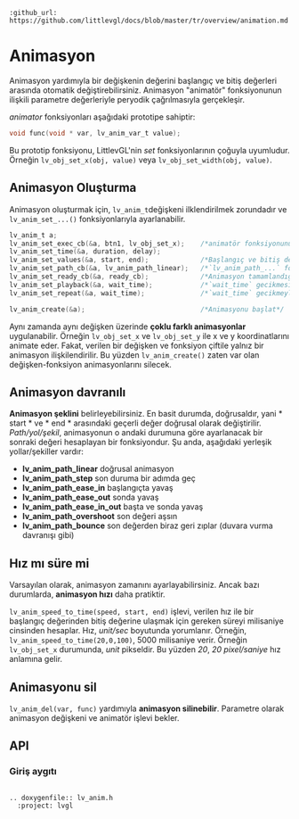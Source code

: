 ```eval_rst
:github_url: https://github.com/littlevgl/docs/blob/master/tr/overview/animation.md
```
# Animasyon

Animasyon yardımıyla bir değişkenin değerini başlangıç ve bitiş değerleri arasında otomatik değiştirebilirsiniz.
Animasyon "animatör" fonksiyonunun ilişkili parametre değerleriyle peryodik çağrılmasıyla gerçekleşir.

*animator* fonksiyonları aşağıdaki prototipe sahiptir:
```c
void func(void * var, lv_anim_var_t value);
```
Bu prototip fonksiyonu, LittlevGL'nin *set* fonksiyonlarının çoğuyla uyumludur. Örneğin `lv_obj_set_x(obj, value)` veya `lv_obj_set_width(obj, value)`.


##  Animasyon Oluşturma
Animasyon oluşturmak için, `lv_anim_t`değişkeni ilklendirilmek zorundadır ve `lv_anim_set_...()` fonksiyonlarıyla ayarlanabilir.

```c
lv_anim_t a;
lv_anim_set_exec_cb(&a, btn1, lv_obj_set_x);    /*animatör fonksiyonunu ve animasyonun gerçekleştirileceği değişkeni ayarla*/ 
lv_anim_set_time(&a, duration, delay);
lv_anim_set_values(&a, start, end);             /*Başlangıç ve bitiş değerlerini ayarla. Ör. 0, 150*/
lv_anim_set_path_cb(&a, lv_anim_path_linear);   /*`lv_anim_path_...` fonksiyonlardan animasyon davranışını ayarla.*/
lv_anim_set_ready_cb(&a, ready_cb);             /*Animasyon tamamlandığında çağrılacak fonksiyonu ayarla. (Seçeneksel)*/
lv_anim_set_playback(&a, wait_time);            /*`wait_time` gecikmesiyle animasyon playback aktive et*/
lv_anim_set_repeat(&a, wait_time);              /*`wait_time` gecikmeyle animasyon tekrarını aktive et. Playback ile derlenebilir*/

lv_anim_create(&a);                             /*Animasyonu başlat*/
```


Aynı zamanda aynı değişken üzerinde **çoklu farklı animasyonlar** uygulanabilir.
Örneğin  `lv_obj_set_x` ve `lv_obj_set_y` ile x ve y koordinatlarını animate eder. Fakat, verilen bir değişken ve fonksiyon çiftile yalnız bir animasyon ilişkilendirilir.
Bu yüzden `lv_anim_create()` zaten var olan değişken-fonksiyon animasyonlarını silecek. 

##  Animasyon davranılı

**Animasyon şeklini** belirleyebilirsiniz. En basit durumda, doğrusaldır, yani * start * ve * end * arasındaki geçerli değer doğrusal olarak değiştirilir.
*Path/yol/şekil*, animasyonun o andaki durumuna göre ayarlanacak bir sonraki değeri hesaplayan bir fonksiyondur. Şu anda, aşağıdaki yerleşik yollar/şekiller vardır:

- **lv_anim_path_linear** doğrusal animasyon
- **lv_anim_path_step** son duruma bir adımda geç
- **lv_anim_path_ease_in** başlangıçta yavaş
- **lv_anim_path_ease_out** sonda yavaş
- **lv_anim_path_ease_in_out** başta ve sonda yavaş
- **lv_anim_path_overshoot** son değeri aşsın
- **lv_anim_path_bounce** son değerden biraz geri zıplar (duvara vurma davranışı gibi)


## Hız mı süre mi
Varsayılan olarak, animasyon zamanını ayarlayabilirsiniz. Ancak bazı durumlarda, **animasyon hızı** daha pratiktir.

`lv_anim_speed_to_time(speed, start, end)` işlevi, verilen hız ile bir başlangıç değerinden bitiş değerine ulaşmak için gereken süreyi milisaniye cinsinden hesaplar.
Hız, _unit/sec_ boyutunda yorumlanır. Örneğin, `lv_anim_speed_to_time(20,0,100)`, 5000 milisaniye verir. Örneğin `lv_obj_set_x` durumunda, *unit* pikseldir. Bu yüzden *20*, *20 pixel/saniye* hız anlamına gelir.

## Animasyonu sil

`lv_anim_del(var, func)` yardımıyla **animasyon silinebilir**. Parametre olarak animasyon değişkeni ve animatör işlevi bekler.

## API

### Giriş aygıtı

```eval_rst

.. doxygenfile:: lv_anim.h
  :project: lvgl
                

```


